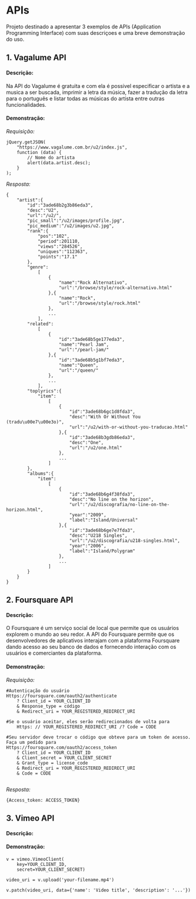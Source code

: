 # APIs

Projeto destinado a apresentar 3 exemplos de APIs (Application Programming Interface) com suas descriçoes e uma breve demonstração do uso.

## 1. Vagalume API

#### Descrição:
Na API do Vagalume é gratuita e com ela é possivel especificar o artista e a musica a ser buscada, imprimir a letra da música, fazer a tradução da letra para o português e listar todas as músicas do artista entre outras funcionalidades. 

#### Demonstração:
*Requisição:*
```
jQuery.getJSON(
    "https://www.vagalume.com.br/u2/index.js",
    function (data) {
        // Nome do artista
        alert(data.artist.desc);
    }
);
```

*Resposta:*

```
{
    "artist":{
        "id":"3ade68b2g3b86eda3",
        "desc":"U2",
        "url":"/u2/",
        "pic_small":"/u2/images/profile.jpg",
        "pic_medium":"/u2/images/u2.jpg",
        "rank":{
            "pos":"102",
            "period":201110,
            "views":"284526",
            "uniques":"112363",
            "points":"17.1"
        },
        "genre":
            [
                {
                    "name":"Rock Alternativo",
                    "url":"/browse/style/rock-alternativo.html"
                },{
                    "name":"Rock",
                    "url":"/browse/style/rock.html"
                },
                ...
            ],
        "related":
            [
                {
                    "id":"3ade68b5ge177eda3",
                    "name":"Pearl Jam",
                    "url":"/pearl-jam/"
                },{
                    "id":"3ade68b5g1bf7eda3",
                    "name":"Queen",
                    "url":"/queen/"
                },
                ...
            ],
        "toplyrics":{
            "item":
                [
                    {
                        "id":"3ade68b6gc1d8fda3",
                        "desc":"With Or Without You (tradu\u00e7\u00e3o)",
                        "url":"/u2/with-or-without-you-traducao.html"
                    },{
                        "id":"3ade68b3gdb86eda3",
                        "desc":"One",
                        "url":"/u2/one.html"
                    },
                    ...
                ]
        },
        "albums":{
            "item":
                [
                    {
                        "id":"3ade68b6g4f38fda3",
                        "desc":"No line on the horizon",
                        "url":"/u2/discografia/no-line-on-the-horizon.html",
                        "year":"2009",
                        "label":"Island/Universal"
                    },{
                        "id":"3ade68b6ge7e7fda3",
                        "desc":"U218 Singles",
                        "url":"/u2/discografia/u218-singles.html",
                        "year":"2006",
                        "label":"Island/Polygram"
                    },
                    ...
                ]
        }
    }
}
```
## 2. Foursquare API

#### Descrição:

O Foursquare é um serviço social de local que permite que os usuários explorem o mundo ao seu redor. A API do Foursquare permite que os desenvolvedores de aplicativos interajam com a plataforma Foursquare dando acesso ao seu banco de dados e fornecendo interação com os usuários e comerciantes da plataforma. 

#### Demonstração:
*Requisição:*

```
#Autenticação do usuário
Https://foursquare.com/oauth2/authenticate
    ? Client_id = YOUR_CLIENT_ID
    & Response_type = código
    & Redirect_uri = YOUR_REGISTERED_REDIRECT_URI
                  
#Se o usuário aceitar, eles serão redirecionados de volta para
    Https: // YOUR_REGISTERED_REDIRECT_URI /? Code = CODE
                  
#Seu servidor deve trocar o código que obteve para um token de acesso. Faça um pedido para
Https://foursquare.com/oauth2/access_token
    ? Client_id = YOUR_CLIENT_ID
    & Client_secret = YOUR_CLIENT_SECRET
    & Grant_type = license_code
    & Redirect_uri = YOUR_REGISTERED_REDIRECT_URI
    & Code = CODE
                  
```

*Resposta:*

```
{Access_token: ACCESS_TOKEN}
```

## 3. Vimeo API

#### Descrição:

#### Demonstração:
```
v = vimeo.VimeoClient(
    key=YOUR_CLIENT_ID,
    secret=YOUR_CLIENT_SECRET)

video_uri = v.upload('your-filename.mp4')

v.patch(video_uri, data={'name': 'Video title', 'description': '...'})
```




